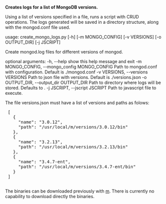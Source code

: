 **Creates logs for a list of MongoDB versions.**


Using a list of versions specified in a file, runs a script with CRUD operations. The logs generated will be saved in a directory structure, along with the mongod.conf file used.


usage: create_mongo_logs.py [-h] [-m MONGO_CONFIG] [-v VERSIONS]
                            [-o OUTPUT_DIR] [-j JSCRIPT]

Create mongod.log files for different versions of mongod.

optional arguments:
  -h, --help            show this help message and exit
  -m MONGO_CONFIG, --mongo_config MONGO_CONFIG
                        Path to mongod.conf with configuration. Default is
                        ./mongod.conf
  -v VERSIONS, --versions VERSIONS
                        Path to json file with versions. Default is
                        ./versions.json
  -o OUTPUT_DIR, --output_dir OUTPUT_DIR
                        Path to directory where logs will be stored. Defaults
                        to .
  -j JSCRIPT, --jscript JSCRIPT
                        Path to javascript file to execute.
                        
                        
The file versions.json must have a list of versions and paths as folows:

<pre>
 [
   {
     "name": "3.0.12",
     "path": "/usr/local/m/versions/3.0.12/bin"
   },
   {
     "name": "3.2.13",
     "path": "/usr/local/m/versions/3.2.13/bin"
   },
   {
     "name": "3.4.7-ent",
     "path": "/usr/local/m/versions/3.4.7-ent/bin"
   }
 ]

</pre>


The binaries can be downloaded previously with [m](). There is currently no capability to download directly the binaries.

